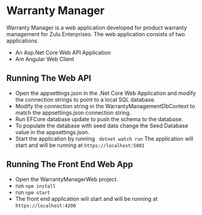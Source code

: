 # Warranty Manager
Warranty Manager is a web application developed for product warranty management for Zulu Enterprises. 
The web application consists of two applications.
- An Asp.Net Core Web API Application
- Am Angular Web Client

## Running The Web API
- Open the appsettings.json in the .Net Core Web Application and modify the connection strings to point to a local SQL database.
- Modify the connection string in the WarrantyManagementDbContext to match the appsettings.json connection string.
- Run EFCore database update to push the schema to the database.
- To populate the database with seed data change the Seed Database value in the appsettings.json.
- Start the application by running ``` dotnet watch run``` The application will start and will be running at ```https://localhost:5001```

## Running The Front End Web App
- Open the WarrantyManagerWeb project.
- run ```npm install```
- run  ```npm start```
- The front end application will start and will be running at ```https://localhost:4200```